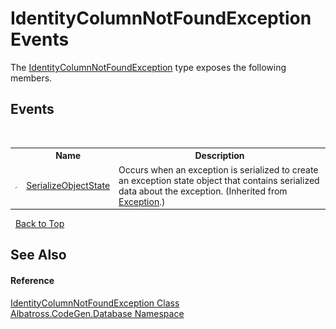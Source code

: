 # IdentityColumnNotFoundException Events
 

The <a href="T_Albatross_CodeGen_Database_IdentityColumnNotFoundException.md">IdentityColumnNotFoundException</a> type exposes the following members.


## Events
&nbsp;<table><tr><th></th><th>Name</th><th>Description</th></tr><tr><td>![Protected event](media/protevent.gif "Protected event")</td><td><a href="http://msdn2.microsoft.com/en-us/library/ee332915" target="_blank">SerializeObjectState</a></td><td>
Occurs when an exception is serialized to create an exception state object that contains serialized data about the exception.
 (Inherited from <a href="http://msdn2.microsoft.com/en-us/library/c18k6c59" target="_blank">Exception</a>.)</td></tr></table>&nbsp;
<a href="#identitycolumnnotfoundexception-events">Back to Top</a>

## See Also


#### Reference
<a href="T_Albatross_CodeGen_Database_IdentityColumnNotFoundException.md">IdentityColumnNotFoundException Class</a><br /><a href="N_Albatross_CodeGen_Database.md">Albatross.CodeGen.Database Namespace</a><br />